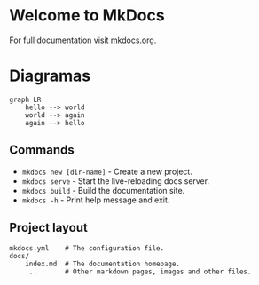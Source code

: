 # Welcome to MkDocs

For full documentation visit [mkdocs.org](https://www.mkdocs.org).

# Diagramas

```mermaid
graph LR
    hello --> world
    world --> again
    again --> hello
```

## Commands

* `mkdocs new [dir-name]` - Create a new project.
* `mkdocs serve` - Start the live-reloading docs server.
* `mkdocs build` - Build the documentation site.
* `mkdocs -h` - Print help message and exit.

## Project layout

    mkdocs.yml    # The configuration file.
    docs/
        index.md  # The documentation homepage.
        ...       # Other markdown pages, images and other files.
